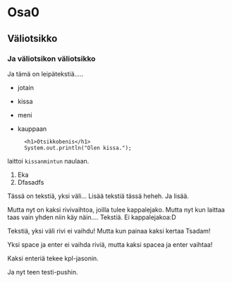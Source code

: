 # Osa0 
## Väliotsikko
### Ja väliotsikon väliotsikko
Ja tämä on leipätekstiä.....
- jotain
- kissa
- meni
- kauppaan

        <h1>Otsikkobenis</h1>
        System.out.println("Olen kissa.");

laittoi `kissanmintun` naulaan.

1. Eka
2. Dfasadfs  

Tässä on tekstiä,  yksi väli...
Lisää tekstiä tässä heheh.
Ja lisää.

Mutta nyt on kaksi rivivaihtoa, joilla tulee kappalejako. Mutta nyt kun laittaa taas vain yhden niin käy näin....
Tekstiä. Ei kappalejakoa:D  

Tekstiä, yksi väli 
rivi ei vaihdu! Mutta kun painaa kaksi kertaa  Tsadam! 

Yksi space ja enter ei vaihda riviä, mutta kaksi spacea ja enter vaihtaa!

Kaksi enteriä tekee kpl-jasonin. 

Ja nyt teen testi-pushin.

